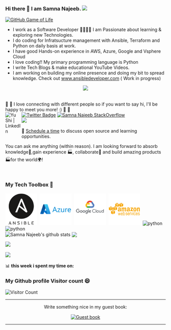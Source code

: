 
### Hi there 👋 I am Samna Najeeb. <img src="https://media.giphy.com/media/RbDKaczqWovIugyJmW/giphy.gif" width="100"/> 


[![GitHub Game of Life](https://github4life.herokuapp.com/ethomson.gif?z=6)](https://github4life.herokuapp.com/ethomson)


- I work as a Software Developer 👩‍💻👩‍💻 I am Passionate about learning & exploring new Technologies. 
- I do coding for Infratsucture management with Ansible, Terraform and Python on daily basis at work.
- I have good Hands-on experience in AWS, Azure, Google and Vsphere Cloud 
- I love coding!! My primary programming language is Python
- I write Tech Blogs & make educational YouTube Videos.
- I am working on building my online presence and doing my bit to spread knowledge. Check out www.ansibledeveloper.com ( Work in progress) 

<div id="header" align="center">
<img src="https://media.giphy.com/media/1MSVKRopegDjYONwdF/giphy.gif" width="300"/>
</div>
</br>

🤝 🤝  I love connecting with different people so if you want to say hi, I'll be happy to meet you more! :) 🤝 🤝 
</br> 
<a href="https://www.linkedin.com/in/samnanajeeb/"><img align="left" src="https://raw.githubusercontent.com/yushi1007/yushi1007/main/images/linkedin.svg" alt="Yu Shi | LinkedIn" width="51px"/></a> <a href="https://twitter.com/NajeebSamna"><img src="https://img.shields.io/badge/Twitter-blue?style=for-the-badge&logo=twitter&logoColor=white" alt="Twitter Badge" height="50px" width="75px"/></a> 
[![Samna Najeeb StackOverflow](https://stackoverflow-badge.herokuapp.com/api/StackOverflowBadge/14743626)](https://stackoverflow.com/users/14743626/samna-najeeb) 
</br>
<img height="40" src="https://raw.githubusercontent.com/innng/innng/master/assets/kyubey.gif"/> 
</p>
<p align="left">🔔 <a href="https://calendly.com/samnanajeeb2/">Schedule a time</a> to discuss open source and learning opportunities.</p>

You can ask me anything (within reason). I am looking forward to absorb knowledge🧠,gain experience 🏭, collaborate🤝 and build amazing products 🏭for the world🌍!

</br>


### My Tech Toolbox 🧰 


<div>
  <img src="https://github.com/devicons/devicon/blob/master/icons//ansible/ansible-original-wordmark.svg" title="Ansible" alt="Ansible" width="100" height="100"/>&nbsp;
  <img src="https://github.com/devicons/devicon/blob/master/icons//azure/azure-original-wordmark.svg" title="Azure" alt="Azure" width="100" height="100"/>&nbsp;
  <img src="https://github.com/devicons/devicon/blob/master/icons//googlecloud/googlecloud-original-wordmark.svg" title="googlecloud" alt="Google" width="100" height="100"/>&nbsp;
  <img src="https://github.com/devicons/devicon/blob/master/icons//amazonwebservices/amazonwebservices-plain-wordmark.svg" title="googlecloud" alt="Google" width="100" height="100"/>&nbsp;
  <img src="https://www.datocms-assets.com/2885/1620155113-brandhcterraformprimaryattributedcolor.svg" alt="python" width="100" height="100"/> 
  <img src="https://user-images.githubusercontent.com/66362347/168272020-534b13fb-233b-46ee-8997-c3af06e3a142.png" alt="python" width="100" height="100"/> 
 
 </br>
<img align="center" src="https://github-readme-stats.vercel.app/api?username=samnanajeeb&show_icons=true&include_all_commits=true&theme=radical" alt="Samna Najeeb's github stats" />
<img align="center" src="https://github-readme-stats.vercel.app/api/top-langs/?username=samnanajeeb&layout=compact&theme=radical" />

![](https://github-profile-summary-cards.vercel.app/api/cards/profile-details?username=samnanajeeb&theme=github_dark)

![](https://github-profile-summary-cards.vercel.app/api/cards/productive-time?username=samnanajeeb&theme=github_dark)
 
 📊 **this week i spent my time on:**
<!--START_SECTION:waka-->


### My Github profile Visitor count 😄
 ![Visitor Count](https://profile-counter.glitch.me/{samnanajeeb}/count.svg)
 
 <hr>

<div align="center">
<p>Write something nice in my guest book:</p>
<a href="https://github.com/samnanajeeb/samnanajeeb/issues"><img src="https://github.com/fnky/fnky/raw/fnky/img/guestbook.gif" alt="Guest book" align="center"></a>
</div>

<hr>

<!--
**samnanajeeb/samnanajeeb** is a ✨ _special_ ✨ repository because its `README.md` (this file) appears on your GitHub profile.

Here are some ideas to get you started:

- 🔭 I’m currently working on ...
- 🌱 I’m currently learning ...
- 👯 I’m looking to collaborate on ...
- 🤔 I’m looking for help with ...
- 💬 Ask me about ...
- 📫 How to reach me: ...
- 😄 Pronouns: ...
- ⚡ Fun fact: ...
-->
